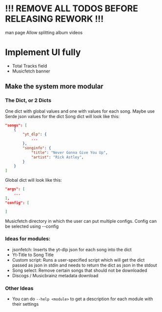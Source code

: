 # !!! REMOVE ALL TODOS BEFORE RELEASING REWORK !!!

man page
Allow splitting album videos

# Implement UI fully
- Total Tracks field
- Musicfetch banner

## Make the system more modular
### The Dict, or 2 Dicts
One dict with global values and one with values for each song. Maybe use Serde json values for the dict
Song dict will look like this:
```json
"songs": [
    {
        "yt_dlp": {
            ...
        },
        "songinfo": {
            "title": "Never Gonna Give You Up",
            "artist": "Rick Astley",
        }
    }
]
```
Global dict will look like this:
```json
"args": [
    ...
],
"config": [

]
```
Musicfetch directory in which the user can put multiple configs. Config can be selected using --config

### Ideas for modules:
- jsonfetch: Inserts the yt-dlp json for each song into the dict
- Yt-Title to Song Title
- Custom script: Runs a user-specified script which will get the dict passed as json in stdin and needs to return the dict as json in the stdout
- Song select: Remove certain songs that should not be downloaded
- Discogs / Musicbrainz metadata download

### Other Ideas
- You can do `--help <module>` to get a description for each module with their settings